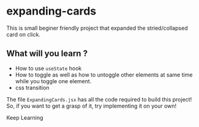# expanding-cards

This is small beginer friendly project that expanded the stried/collapsed card on click.

## What will you learn ?

- How to use `useState` hook
- How to toggle as well as how to untoggle other elements at same time while you toggle one element.
- css transition

The file `ExpandingCards.jsx` has all the code required to build this project! So, if you want to get a grasp of it, try implementing it on your own!

Keep Learning
